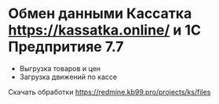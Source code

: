 # Обмен данными Кассатка https://kassatka.online/ и 1С Предпритияе 7.7

* Выгрузка товаров и цен
* Загрузка движений по кассе

Скачать обработки  https://redmine.kb99.pro/projects/ks/files
